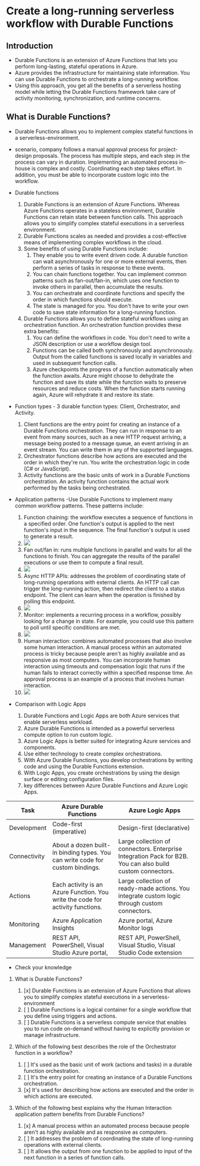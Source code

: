 # Create a long-running serverless workflow with Durable Functions

## Introduction
* Durable Functions is an extension of Azure Functions that lets you perform long-lasting, stateful operations in Azure. 
* Azure provides the infrastructure for maintaining state information. You can use Durable Functions to orchestrate a long-running workflow. 
* Using this approach, you get all the benefits of a serverless hosting model while letting the Durable Functions framework take care of activity monitoring, synchronization, and runtime concerns.

## What is Durable Functions?
* Durable Functions allows you to implement complex stateful functions in a serverless-environment.

* scenario, company follows a manual approval process for project-design proposals. The process has multiple steps, and each step in the process can vary in duration. Implementing an automated process in-house is complex and costly. Coordinating each step takes effort. In addition, you must be able to incorporate custom logic into the workflow.

* Durable functions 
    1. Durable Functions is an extension of Azure Functions. Whereas Azure Functions operates in a stateless environment, Durable Functions can retain state between function calls. This approach allows you to simplify complex stateful executions in a serverless environment.
    1. Durable Functions scales as needed and provides a cost-effective means of implementing complex workflows in the cloud. 
    1. Some benefits of using Durable Functions include:
        1. They enable you to write event driven code. A durable function can wait asynchronously for one or more external events, then perform a series of tasks in response to these events.
        1. You can chain functions together. You can implement common patterns such as fan-out/fan-in, which uses one function to invoke others in parallel, then accumulate the results.
        1. You can orchestrate and coordinate functions and specify the order in which functions should execute.
        1. The state is managed for you. You don't have to write your own code to save state information for a long-running function.
    1. Durable Functions allows you to define stateful workflows using an orchestration function. An orchestration function provides these extra benefits:
        1. You can define the workflows in code. You don't need to write a JSON description or use a workflow design tool.
        1. Functions can be called both synchronously and asynchronously. Output from the called functions is saved locally in variables and used in subsequent function calls.
        1. Azure checkpoints the progress of a function automatically when the function awaits. Azure might choose to dehydrate the function and save its state while the function waits to preserve resources and reduce costs. When the function starts running again, Azure will rehydrate it and restore its state.

* Function types - 3 durable function types: Client, Orchestrator, and Activity.
    1. Client functions are the entry point for creating an instance of a Durable Functions orchestration. They can run in response to an event from many sources, such as a new HTTP request arriving, a message being posted to a message queue, an event arriving in an event stream. You can write them in any of the supported languages.
    1. Orchestrator functions describe how actions are executed and the order in which they're run. You write the orchestration logic in code (C# or JavaScript).
    1. Activity functions are the basic units of work in a Durable Functions orchestration. An activity function contains the actual work performed by the tasks being orchestrated.

* Application patterns -Use Durable Functions to implement many common workflow patterns. These patterns include:
    1. Function chaining: the workflow executes a sequence of functions in a specified order. One function's output is applied to the next function's input in the sequence. The final function's output is used to generate a result.
    1. ![](https://learn.microsoft.com/en-us/training/modules/create-long-running-serverless-workflow-with-durable-functions/media/function-chaining.png)
    1. Fan out/fan in: runs multiple functions in parallel and waits for all the functions to finish. You can aggregate the results of the parallel executions or use them to compute a final result.
    1. ![](https://learn.microsoft.com/en-us/training/modules/create-long-running-serverless-workflow-with-durable-functions/media/fan-out-fan-in.png)
    1. Async HTTP APIs: addresses the problem of coordinating state of long-running operations with external clients. An HTTP call can trigger the long-running action, then redirect the client to a status endpoint. The client can learn when the operation is finished by polling this endpoint.
    1. ![](https://learn.microsoft.com/en-us/training/modules/create-long-running-serverless-workflow-with-durable-functions/media/async-http-api.png)
    1. Monitor: implements a recurring process in a workflow, possibly looking for a change in state. For example, you could use this pattern to poll until specific conditions are met.
    1. ![](https://learn.microsoft.com/en-us/training/modules/create-long-running-serverless-workflow-with-durable-functions/media/monitor.png)
    1. Human interaction: combines automated processes that also involve some human interaction. A manual process within an automated process is tricky because people aren't as highly available and as responsive as most computers. You can incorporate human interaction using timeouts and compensation logic that runs if the human fails to interact correctly within a specified response time. An approval process is an example of a process that involves human interaction.
    1. ![](https://learn.microsoft.com/en-us/training/modules/create-long-running-serverless-workflow-with-durable-functions/media/approval.png)

* Comparison with Logic Apps
    1. Durable Functions and Logic Apps are both Azure services that enable serverless workload. 
    1. Azure Durable Functions is intended as a powerful serverless compute option to run custom logic. 
    1. Azure Logic Apps is better suited for integrating Azure services and components. 
    1. Use either technology to create complex orchestrations. 
    1. With Azure Durable Functions, you develop orchestrations by writing code and using the Durable Functions extension. 
    1. With Logic Apps, you create orchestrations by using the design surface or editing configuration files.
    1. key differences between Azure Durable Functions and Azure Logic Apps.

| Task	| Azure Durable Functions	| Azure Logic Apps
| --| --| --| 
| Development	| Code-first (imperative)	| Design-first (declarative)
| Connectivity	| About a dozen built-in binding types. You can write code for custom bindings.	| Large collection of connectors. Enterprise Integration Pack for B2B. You can also build custom connectors.
| Actions	| Each activity is an Azure Function. You write the code for activity functions.	| Large collection of ready-made actions. You integrate custom logic through custom connectors.
| Monitoring	| Azure Application Insights	| Azure portal, Azure Monitor logs
| Management	| REST API, PowerShell, Visual Studio	Azure portal, | REST API, PowerShell, Visual Studio, Visual Studio Code extension

* Check your knowledge
1. What is Durable Functions? 
    1. [x] Durable Functions is an extension of Azure Functions that allows you to simplify complex stateful executions in a serverless-environment
    1. [ ] Durable Functions is a logical container for a single workflow that you define using triggers and actions.
    1. [ ] Durable Functions is a serverless compute service that enables you to run code on-demand without having to explicitly provision or manage infrastructure.

2. Which of the following best describes the role of the Orchestrator function in a workflow? 
    1. [ ] It's used as the basic unit of work (actions and tasks) in a durable function orchestration.
    1. [ ] It's the entry point for creating an instance of a Durable Functions orchestration.
    1. [x] It's used for describing how actions are executed and the order in which actions are executed.

3. Which of the following best explains why the Human Interaction application pattern benefits from Durable Functions? 
    1. [x] A manual process within an automated process because people aren't as highly available and as responsive as computers.
    1. [ ] It addresses the problem of coordinating the state of long-running operations with external clients.
    1. [ ] It allows the output from one function to be applied to input of the next function in a series of function calls.

